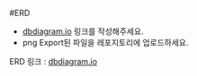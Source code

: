#ERD 
- [dbdiagram.io](https://dbdiagram.io/d/642a79db5758ac5f172634d7) 링크를 작성해주세요.
- png Export된 파일을 레포지토리에 업로드하세요.

ERD 링크 : [dbdiagram.io](https://dbdiagram.io/d/642a79db5758ac5f172634d7)
